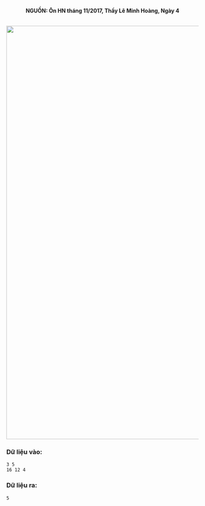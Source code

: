 **<center>NGUỒN: Ôn HN tháng 11/2017, Thầy Lê Minh Hoàng, Ngày 4</center>**
<br>

<img src="/images/problems/1022/part.svg" width=1080px>

### Dữ liệu vào:
```
3 5 
16 12 4
```

### Dữ liệu ra:
```
5
```
